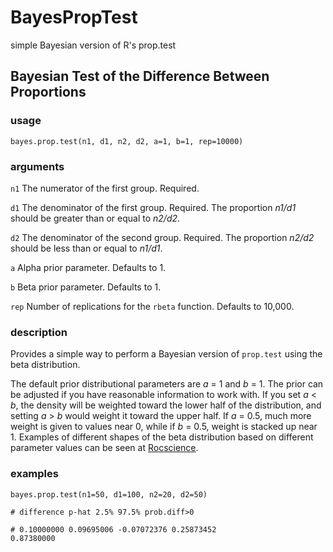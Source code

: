 BayesPropTest
=============

simple Bayesian version of R's prop.test

## Bayesian Test of the Difference Between Proportions  

### usage  
<code>bayes.prop.test(n1, d1, n2, d2, a=1, b=1, rep=10000)</code>


### arguments
<code>n1</code>   The numerator of the first group. Required.  

<code>d1</code>   The denominator of the first group. Required. The
proportion *n1/d1* should be greater than or equal to *n2/d2*.  

<code>d2</code>   The denominator of the second group. Required. The
proportion *n2/d2* should be less than or equal to *n1/d1*.  

<code>a</code>   Alpha prior parameter. Defaults to 1.  

<code>b</code>   Beta prior parameter. Defaults to 1.  

<code>rep</code>   Number of replications for the <code>rbeta</code> function. Defaults to 10,000.   


### description

Provides a simple way to perform a Bayesian version of <code>prop.test</code> using the beta distribution.

The default prior distributional parameters are *a* = 1 and *b* = 1.
The prior can be adjusted if you have reasonable information to work with.
If you set *a* < *b*, the density will be weighted toward the lower
half of the distribution, and setting *a* > *b* would weight it
toward the upper half. If *a* = 0.5, much more weight is given to values
near 0, while if *b* = 0.5, weight is stacked up near 1. Examples of
different shapes of the beta distribution based on different parameter values
can be seen at <a href="http://bit.ly/1hOWChG" target = "_blank">Rocscience</a>.  

### examples  
<code>bayes.prop.test(n1=50, d1=100, n2=20, d2=50)</code>

<code># difference       p-hat        2.5%       97.5%  prob.diff>0</code>

<code># 0.10000000  0.09695006 -0.07072376  0.25873452  0.87380000</code>
